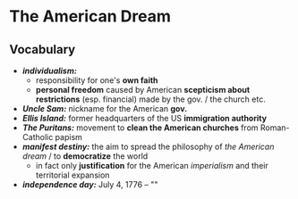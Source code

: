 # The American Dream

## Vocabulary

- ***individualism:***
	- responsibility for one's **own faith**
	- **personal freedom** caused by American **scepticism about restrictions** (esp. financial) made by the gov. / the church etc.
- ***Uncle Sam:*** nickname for the American **gov.**
- ***Ellis Island:*** former headquarters of the US **immigration authority**
- ***The Puritans:*** movement to **clean the American churches** from Roman-Catholic papism
- ***manifest destiny:*** the aim to spread the philosophy of *the American dream* / to **democratize** the world
	- in fact only **justification** for the American *imperialism* and their territorial expansion
- ***independence day:*** July 4, 1776 – ""
<!--stackedit_data:
eyJoaXN0b3J5IjpbLTE4MTA4Mjg2MDEsODE4OTcwMDM0LC0yMD
I5NDM2MTk0LC03MDkwODg0MDJdfQ==
-->
